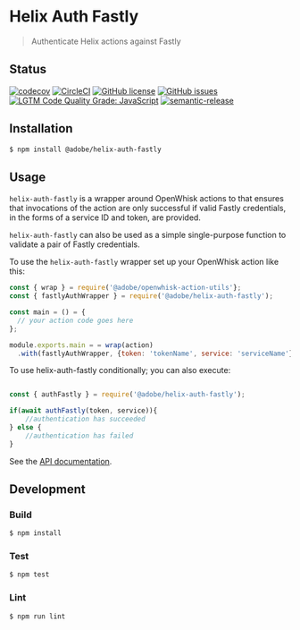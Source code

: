 # Helix Auth Fastly

> Authenticate Helix actions against Fastly

## Status
[![codecov](https://img.shields.io/codecov/c/github/adobe/helix-auth-fastly.svg)](https://codecov.io/gh/adobe/helix-auth-fastly)
[![CircleCI](https://img.shields.io/circleci/project/github/adobe/helix-auth-fastly.svg)](https://circleci.com/gh/adobe/helix-auth-fastly)
[![GitHub license](https://img.shields.io/github/license/adobe/helix-auth-fastly.svg)](https://github.com/adobe/helix-auth-fastly/blob/master/LICENSE.txt)
[![GitHub issues](https://img.shields.io/github/issues/adobe/helix-auth-fastly.svg)](https://github.com/adobe/helix-auth-fastly/issues)
[![LGTM Code Quality Grade: JavaScript](https://img.shields.io/lgtm/grade/javascript/g/adobe/helix-auth-fastly.svg?logo=lgtm&logoWidth=18)](https://lgtm.com/projects/g/adobe/helix-auth-fastly)
[![semantic-release](https://img.shields.io/badge/%20%20%F0%9F%93%A6%F0%9F%9A%80-semantic--release-e10079.svg)](https://github.com/semantic-release/semantic-release)

## Installation

```bash
$ npm install @adobe/helix-auth-fastly
```

## Usage

`helix-auth-fastly` is a wrapper around OpenWhisk actions to that ensures that invocations of the action are only successful if valid Fastly credentials, in the forms of a service ID and token, are provided.

`helix-auth-fastly` can also be used as a simple single-purpose function to validate a pair of Fastly credentials.

To use the `helix-auth-fastly` wrapper set up your OpenWhisk action like this:

```javascript
const { wrap } = require('@adobe/openwhisk-action-utils'};
const { fastlyAuthWrapper } = require('@adobe/helix-auth-fastly'); 

const main = () = {
  // your action code goes here
};

module.exports.main = = wrap(action)
  .with(fastlyAuthWrapper, {token: 'tokenName', service: 'serviceName'});
```

To use helix-auth-fastly conditionally; you can also execute:
```javascript

const { authFastly } = require('@adobe/helix-auth-fastly');

if(await authFastly(token, service)){
    //authentication has succeeded
} else {
    //authentication has failed
}
```

See the [API documentation](docs/API.md).

## Development

### Build

```bash
$ npm install
```

### Test

```bash
$ npm test
```

### Lint

```bash
$ npm run lint
```
